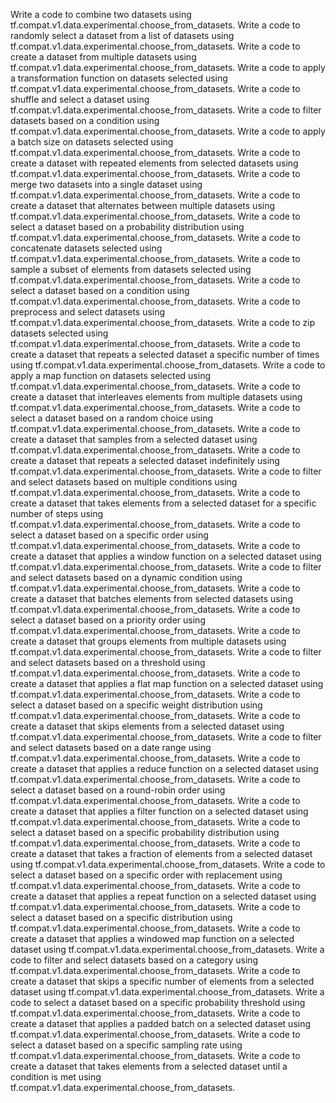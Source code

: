 Write a code to combine two datasets using tf.compat.v1.data.experimental.choose_from_datasets.
Write a code to randomly select a dataset from a list of datasets using tf.compat.v1.data.experimental.choose_from_datasets.
Write a code to create a dataset from multiple datasets using tf.compat.v1.data.experimental.choose_from_datasets.
Write a code to apply a transformation function on datasets selected using tf.compat.v1.data.experimental.choose_from_datasets.
Write a code to shuffle and select a dataset using tf.compat.v1.data.experimental.choose_from_datasets.
Write a code to filter datasets based on a condition using tf.compat.v1.data.experimental.choose_from_datasets.
Write a code to apply a batch size on datasets selected using tf.compat.v1.data.experimental.choose_from_datasets.
Write a code to create a dataset with repeated elements from selected datasets using tf.compat.v1.data.experimental.choose_from_datasets.
Write a code to merge two datasets into a single dataset using tf.compat.v1.data.experimental.choose_from_datasets.
Write a code to create a dataset that alternates between multiple datasets using tf.compat.v1.data.experimental.choose_from_datasets.
Write a code to select a dataset based on a probability distribution using tf.compat.v1.data.experimental.choose_from_datasets.
Write a code to concatenate datasets selected using tf.compat.v1.data.experimental.choose_from_datasets.
Write a code to sample a subset of elements from datasets selected using tf.compat.v1.data.experimental.choose_from_datasets.
Write a code to select a dataset based on a condition using tf.compat.v1.data.experimental.choose_from_datasets.
Write a code to preprocess and select datasets using tf.compat.v1.data.experimental.choose_from_datasets.
Write a code to zip datasets selected using tf.compat.v1.data.experimental.choose_from_datasets.
Write a code to create a dataset that repeats a selected dataset a specific number of times using tf.compat.v1.data.experimental.choose_from_datasets.
Write a code to apply a map function on datasets selected using tf.compat.v1.data.experimental.choose_from_datasets.
Write a code to create a dataset that interleaves elements from multiple datasets using tf.compat.v1.data.experimental.choose_from_datasets.
Write a code to select a dataset based on a random choice using tf.compat.v1.data.experimental.choose_from_datasets.
Write a code to create a dataset that samples from a selected dataset using tf.compat.v1.data.experimental.choose_from_datasets.
Write a code to create a dataset that repeats a selected dataset indefinitely using tf.compat.v1.data.experimental.choose_from_datasets.
Write a code to filter and select datasets based on multiple conditions using tf.compat.v1.data.experimental.choose_from_datasets.
Write a code to create a dataset that takes elements from a selected dataset for a specific number of steps using tf.compat.v1.data.experimental.choose_from_datasets.
Write a code to select a dataset based on a specific order using tf.compat.v1.data.experimental.choose_from_datasets.
Write a code to create a dataset that applies a window function on a selected dataset using tf.compat.v1.data.experimental.choose_from_datasets.
Write a code to filter and select datasets based on a dynamic condition using tf.compat.v1.data.experimental.choose_from_datasets.
Write a code to create a dataset that batches elements from selected datasets using tf.compat.v1.data.experimental.choose_from_datasets.
Write a code to select a dataset based on a priority order using tf.compat.v1.data.experimental.choose_from_datasets.
Write a code to create a dataset that groups elements from multiple datasets using tf.compat.v1.data.experimental.choose_from_datasets.
Write a code to filter and select datasets based on a threshold using tf.compat.v1.data.experimental.choose_from_datasets.
Write a code to create a dataset that applies a flat map function on a selected dataset using tf.compat.v1.data.experimental.choose_from_datasets.
Write a code to select a dataset based on a specific weight distribution using tf.compat.v1.data.experimental.choose_from_datasets.
Write a code to create a dataset that skips elements from a selected dataset using tf.compat.v1.data.experimental.choose_from_datasets.
Write a code to filter and select datasets based on a date range using tf.compat.v1.data.experimental.choose_from_datasets.
Write a code to create a dataset that applies a reduce function on a selected dataset using tf.compat.v1.data.experimental.choose_from_datasets.
Write a code to select a dataset based on a round-robin order using tf.compat.v1.data.experimental.choose_from_datasets.
Write a code to create a dataset that applies a filter function on a selected dataset using tf.compat.v1.data.experimental.choose_from_datasets.
Write a code to select a dataset based on a specific probability distribution using tf.compat.v1.data.experimental.choose_from_datasets.
Write a code to create a dataset that takes a fraction of elements from a selected dataset using tf.compat.v1.data.experimental.choose_from_datasets.
Write a code to select a dataset based on a specific order with replacement using tf.compat.v1.data.experimental.choose_from_datasets.
Write a code to create a dataset that applies a repeat function on a selected dataset using tf.compat.v1.data.experimental.choose_from_datasets.
Write a code to select a dataset based on a specific distribution using tf.compat.v1.data.experimental.choose_from_datasets.
Write a code to create a dataset that applies a windowed map function on a selected dataset using tf.compat.v1.data.experimental.choose_from_datasets.
Write a code to filter and select datasets based on a category using tf.compat.v1.data.experimental.choose_from_datasets.
Write a code to create a dataset that skips a specific number of elements from a selected dataset using tf.compat.v1.data.experimental.choose_from_datasets.
Write a code to select a dataset based on a specific probability threshold using tf.compat.v1.data.experimental.choose_from_datasets.
Write a code to create a dataset that applies a padded batch on a selected dataset using tf.compat.v1.data.experimental.choose_from_datasets.
Write a code to select a dataset based on a specific sampling rate using tf.compat.v1.data.experimental.choose_from_datasets.
Write a code to create a dataset that takes elements from a selected dataset until a condition is met using tf.compat.v1.data.experimental.choose_from_datasets.